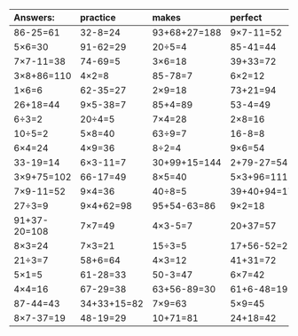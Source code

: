 | Answers: | practice | makes | perfect | ! |
| :--- | :--- | :--- | :--- | :--- |
| 86-25=61 | 32-8=24 | 93+68+27=188 | 9×7-11=52 | 9×4+96=132 | 
| 5×6=30 | 91-62=29 | 20÷5=4 | 85-41=44 | 4×9-17=19 | 
| 7×7-11=38 | 74-69=5 | 3×6=18 | 39+33=72 | 4×6+56=80 | 
| 3×8+86=110 | 4×2=8 | 85-78=7 | 6×2=12 | 6×6=36 | 
| 1×6=6 | 62-35=27 | 2×9=18 | 73+21=94 | 64+19=83 | 
| 26+18=44 | 9×5-38=7 | 85+4=89 | 53-4=49 | 7×2+86=100 | 
| 6÷3=2 | 20÷4=5 | 7×4=28 | 2×8=16 | 6×9+97=151 | 
| 10÷5=2 | 5×8=40 | 63÷9=7 | 16-8=8 | 49÷7=7 | 
| 6×4=24 | 4×9=36 | 8÷2=4 | 9×6=54 | 7×2=14 | 
| 33-19=14 | 6×3-11=7 | 30+99+15=144 | 2+79-27=54 | 72÷9=8 | 
| 3×9+75=102 | 66-17=49 | 8×5=40 | 5×3+96=111 | 52+73+44=169 | 
| 7×9-11=52 | 9×4=36 | 40÷8=5 | 39+40+94=173 | 8×4=32 | 
| 27÷3=9 | 9×4+62=98 | 95+54-63=86 | 9×2=18 | 2×4=8 | 
| 91+37-20=108 | 7×7=49 | 4×3-5=7 | 20+37=57 | 63+58+14=135 | 
| 8×3=24 | 7×3=21 | 15÷3=5 | 17+56-52=21 | 82-2=80 | 
| 21÷3=7 | 58+6=64 | 4×3=12 | 41+31=72 | 14÷7=2 | 
| 5×1=5 | 61-28=33 | 50-3=47 | 6×7=42 | 22+2=24 | 
| 4×4=16 | 67-29=38 | 63+56-89=30 | 61+6-48=19 | 63÷7=9 | 
| 87-44=43 | 34+33+15=82 | 7×9=63 | 5×9=45 | 7×5-33=2 | 
| 8×7-37=19 | 48-19=29 | 10+71=81 | 24+18=42 | 83-58=25 | 
